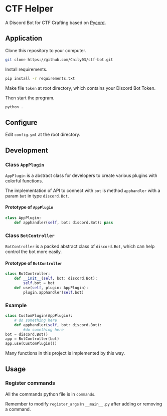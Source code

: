 # CTF Helper

A Discord Bot for CTF Crafting based on [Pycord](https://pycord.dev/github).

## Application

Clone this repository to your computer.

```bash
git clone https://github.com/Cnily03/ctf-bot.git
```

Install requirements.

```bash
pip install -r requirements.txt
```

Make file `token` at root directory, which contains your Discord Bot Token.

Then start the program.

```bash
python .
```

## Configure

Edit `config.yml` at the root directory.

## Development

### Class `AppPlugin`

`AppPlugin` is a abstract class for developers to create various plugins with colorful functions.

The implementation of API to connect with `bot` is method `apphandler` with a param `bot` in type `discord.Bot`.

#### Prototype of `AppPlugin`

```python
class AppPlugin:
    def apphandler(self, bot: discord.Bot): pass
```

### Class `BotController`

`BotController` is a packed abstract class of `discord.Bot`, which can help control the bot more easily.

#### Prototype of `BotController`

```python
class BotController:
    def __init__(self, bot: discord.Bot):
        self.bot = bot
    def use(self, plugin: AppPlugin):
        plugin.apphandler(self.bot)
```

### Example

```python
class CustomPlugin(AppPlugin):
    # do something here
    def apphandler(self, bot: discord.Bot):
        #do something here
bot = discord.Bot()
app = BotController(bot)
app.use(CustomPlugin())
```

Many functions in this project is implemented by this way.

## Usage

### Register commands

All the commands python file is in `commands`.

Remember to modify `register_args` in `__main__.py` after adding  or removing a command.
